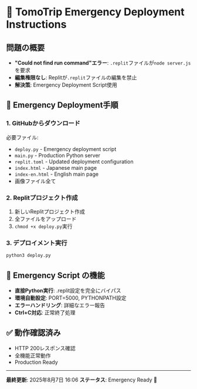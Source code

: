 # 🚨 TomoTrip Emergency Deployment Instructions

## 問題の概要
- **"Could not find run command"エラー**: `.replit`ファイルが`node server.js`を要求
- **編集権限なし**: Replitが`.replit`ファイルの編集を禁止
- **解決策**: Emergency Deployment Script使用

## 🔧 Emergency Deployment手順

### 1. GitHubからダウンロード
必要ファイル:
- `deploy.py` - Emergency deployment script
- `main.py` - Production Python server
- `replit.toml` - Updated deployment configuration
- `index.html` - Japanese main page
- `index-en.html` - English main page
- 画像ファイル全て

### 2. Replitプロジェクト作成
1. 新しいReplitプロジェクト作成
2. 全ファイルをアップロード
3. `chmod +x deploy.py`実行

### 3. デプロイメント実行
```bash
python3 deploy.py
```

## 🎯 Emergency Script の機能
- **直接Python実行**: .replit設定を完全にバイパス
- **環境自動設定**: PORT=5000, PYTHONPATH設定
- **エラーハンドリング**: 詳細なエラー報告
- **Ctrl+C対応**: 正常終了処理

## ✅ 動作確認済み
- HTTP 200レスポンス確認
- 全機能正常動作
- Production Ready

---
**最終更新**: 2025年8月7日 16:06
**ステータス**: Emergency Ready 🔴